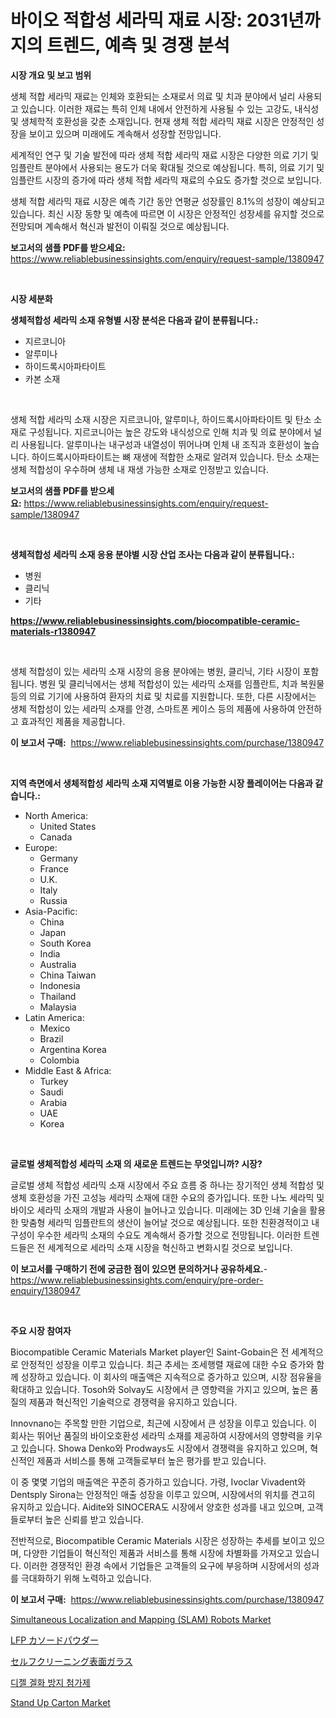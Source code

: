 <p><h1>바이오 적합성 세라믹 재료 시장: 2031년까지의 트렌드, 예측 및 경쟁 분석</h1></p><p><strong>시장 개요 및 보고 범위</strong></p>
<p><p>생체 적합 세라믹 재료는 인체와 호환되는 소재로서 의료 및 치과 분야에서 널리 사용되고 있습니다. 이러한 재료는 특히 인체 내에서 안전하게 사용될 수 있는 고강도, 내식성 및 생체학적 호환성을 갖춘 소재입니다. 현재 생체 적합 세라믹 재료 시장은 안정적인 성장을 보이고 있으며 미래에도 계속해서 성장할 전망입니다. </p><p>세계적인 연구 및 기술 발전에 따라 생체 적합 세라믹 재료 시장은 다양한 의료 기기 및 임플란트 분야에서 사용되는 용도가 더욱 확대될 것으로 예상됩니다. 특히, 의료 기기 및 임플란트 시장의 증가에 따라 생체 적합 세라믹 재료의 수요도 증가할 것으로 보입니다.</p><p>생체 적합 세라믹 재료 시장은 예측 기간 동안 연평균 성장률인 8.1%의 성장이 예상되고 있습니다. 최신 시장 동향 및 예측에 따르면 이 시장은 안정적인 성장세를 유지할 것으로 전망되며 계속해서 혁신과 발전이 이뤄질 것으로 예상됩니다.</p></p>
<p><strong>보고서의 샘플 PDF를 받으세요:</strong> <a href="https://www.reliablebusinessinsights.com/enquiry/request-sample/1380947">https://www.reliablebusinessinsights.com/enquiry/request-sample/1380947</a></p>
<p>&nbsp;</p>
<p><strong>시장 세분화</strong></p>
<p><strong>생체적합성 세라믹 소재 유형별 시장 분석은 다음과 같이 분류됩니다.:</strong></p>
<p><ul><li>지르코니아</li><li>알루미나</li><li>하이드록시아파타이트</li><li>카본 소재</li></ul></p>
<p>&nbsp;</p>
<p><p>생체 적합 세라믹 소재 시장은 지르코니아, 알루미나, 하이드록시아파타이트 및 탄소 소재로 구성됩니다. 지르코니아는 높은 강도와 내식성으로 인해 치과 및 의료 분야에서 널리 사용됩니다. 알루미나는 내구성과 내열성이 뛰어나며 인체 내 조직과 호환성이 높습니다. 하이드록시아파타이트는 뼈 재생에 적합한 소재로 알려져 있습니다. 탄소 소재는 생체 적합성이 우수하며 생체 내 재생 가능한 소재로 인정받고 있습니다.</p></p>
<p><strong>보고서의 샘플 PDF를 받으세요:</strong>&nbsp;<a href="https://www.reliablebusinessinsights.com/enquiry/request-sample/1380947">https://www.reliablebusinessinsights.com/enquiry/request-sample/1380947</a></p>
<p>&nbsp;</p>
<p><strong> 생체적합성 세라믹 소재 응용 분야별 시장 산업 조사는 다음과 같이 분류됩니다.:</strong></p>
<p><ul><li>병원</li><li>클리닉</li><li>기타</li></ul></p>
<p><strong><a href="https://www.reliablebusinessinsights.com/biocompatible-ceramic-materials-r1380947">https://www.reliablebusinessinsights.com/biocompatible-ceramic-materials-r1380947</a></strong></p>
<p>&nbsp;</p>
<p><p>생체 적합성이 있는 세라믹 소재 시장의 응용 분야에는 병원, 클리닉, 기타 시장이 포함됩니다. 병원 및 클리닉에서는 생체 적합성이 있는 세라믹 소재를 임플란트, 치과 복원물 등의 의료 기기에 사용하여 환자의 치료 및 치료를 지원합니다. 또한, 다른 시장에서는 생체 적합성이 있는 세라믹 소재를 안경, 스마트폰 케이스 등의 제품에 사용하여 안전하고 효과적인 제품을 제공합니다.</p></p>
<p><strong>이 보고서 구매:</strong>&nbsp; <a href="https://www.reliablebusinessinsights.com/purchase/1380947">https://www.reliablebusinessinsights.com/purchase/1380947</a></p>
<p>&nbsp;</p>
<p><strong>지역 측면에서 생체적합성 세라믹 소재 지역별로 이용 가능한 시장 플레이어는 다음과 같습니다.:</strong></p>
<p><ul>
    <li>
        North America:
        <ul>
            <li>United States</li>
            <li>Canada</li>
        </ul>
    </li>
    <li>
        Europe:
        <ul>
            <li>Germany</li>
            <li>France</li>
            <li>U.K.</li>
            <li>Italy</li>
            <li>Russia</li>
        </ul>
    </li>
    <li>
        Asia-Pacific:
        <ul>
            <li>China</li>
            <li>Japan</li>
            <li>South Korea</li>
            <li>India</li>
            <li>Australia</li>
            <li>China Taiwan</li>
            <li>Indonesia</li>
            <li>Thailand</li>
            <li>Malaysia</li>
        </ul>
    </li>
    <li>
        Latin America:
        <ul>
            <li>Mexico</li>
            <li>Brazil</li>
            <li>Argentina Korea</li>
            <li>Colombia</li>
        </ul>
    </li>
    <li>
        Middle East & Africa:
        <ul>
            <li>Turkey</li>
            <li>Saudi</li>
            <li>Arabia</li>
            <li>UAE</li>
            <li>Korea</li>
        </ul>
    </li>
    </ul></p>
<p>&nbsp;</p>
<p><strong>글로벌 생체적합성 세라믹 소재 의 새로운 트렌드는 무엇입니까? 시장?</strong></p>
<p><p>글로벌 생체 적합성 세라믹 소재 시장에서 주요 흐름 중 하나는 장기적인 생체 적합성 및 생체 호환성을 가진 고성능 세라믹 소재에 대한 수요의 증가입니다. 또한 나노 세라믹 및 바이오 세라믹 소재의 개발과 사용이 늘어나고 있습니다. 미래에는 3D 인쇄 기술을 활용한 맞춤형 세라믹 임플란트의 생산이 늘어날 것으로 예상됩니다. 또한 친환경적이고 내구성이 우수한 세라믹 소재의 수요도 계속해서 증가할 것으로 전망됩니다. 이러한 트렌드들은 전 세계적으로 세라믹 소재 시장을 혁신하고 변화시킬 것으로 보입니다.</p></p>
<p><strong>이 보고서를 구매하기 전에 궁금한 점이 있으면 문의하거나 공유하세요.</strong>- <a href="https://www.reliablebusinessinsights.com/enquiry/pre-order-enquiry/1380947">https://www.reliablebusinessinsights.com/enquiry/pre-order-enquiry/1380947</a></p>
<p>&nbsp;</p>
<p><strong>주요 시장 참여자</strong></p>
<p><p>Biocompatible Ceramic Materials Market player인 Saint-Gobain은 전 세계적으로 안정적인 성장을 이루고 있습니다. 최근 추세는 조세행렬 재료에 대한 수요 증가와 함께 성장하고 있습니다. 이 회사의 매출액은 지속적으로 증가하고 있으며, 시장 점유율을 확대하고 있습니다. Tosoh와 Solvay도 시장에서 큰 영향력을 가지고 있으며, 높은 품질의 제품과 혁신적인 기술력으로 경쟁력을 유지하고 있습니다.</p><p>Innovnano는 주목할 만한 기업으로, 최근에 시장에서 큰 성장을 이루고 있습니다. 이 회사는 뛰어난 품질의 바이오호환성 세라믹 소재를 제공하여 시장에서의 영향력을 키우고 있습니다. Showa Denko와 Prodways도 시장에서 경쟁력을 유지하고 있으며, 혁신적인 제품과 서비스를 통해 고객들로부터 높은 평가를 받고 있습니다.</p><p>이 중 몇몇 기업의 매출액은 꾸준히 증가하고 있습니다. 가령, Ivoclar Vivadent와 Dentsply Sirona는 안정적인 매출 성장을 이루고 있으며, 시장에서의 위치를 견고히 유지하고 있습니다. Aidite와 SINOCERA도 시장에서 양호한 성과를 내고 있으며, 고객들로부터 높은 신뢰를 받고 있습니다.</p><p>전반적으로, Biocompatible Ceramic Materials 시장은 성장하는 추세를 보이고 있으며, 다양한 기업들이 혁신적인 제품과 서비스를 통해 시장에 차별화를 가져오고 있습니다. 이러한 경쟁적인 환경 속에서 기업들은 고객들의 요구에 부응하며 시장에서의 성과를 극대화하기 위해 노력하고 있습니다.</p></p>
<p><strong>이 보고서 구매:</strong>&nbsp;&nbsp;<a href="https://www.reliablebusinessinsights.com/purchase/1380947">https://www.reliablebusinessinsights.com/purchase/1380947</a></p>
<p><p><a href="https://github.com/ashepherd82/Market-Research-Report-List-4/blob/main/simultaneous-localization-and-mapping-slam-robots-market.md">Simultaneous Localization and Mapping (SLAM) Robots Market</a></p><p><a href="https://github.com/tanyaali3/Market-Research-Report-List-1/blob/main/995976690711.md">LFP カソードパウダー</a></p><p><a href="https://github.com/leigh4852023/Market-Research-Report-List-1/blob/main/319784191126.md">セルフクリーニング表面ガラス</a></p><p><a href="https://github.com/airdrophoteveryday/Market-Research-Report-List-1/blob/main/209646084368.md">디젤 겔화 방지 첨가제</a></p><p><a href="https://github.com/AKSHATREPORTPRIME/Market-Research-Report-List-4/blob/main/stand-up-carton-market.md">Stand Up Carton Market</a></p></p>